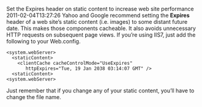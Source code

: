 Set the Expires header on static content to increase web site performance
2011-02-04T13:27:26
Yahoo and Google recommend setting the **Expires** header of a web site’s static content (i.e. images) to some distant future date. This makes those components cacheable. It also avoids unnecessary HTTP requests on subsequent page views. If you’re using IIS7, just add the following to your Web.config.
    
    <system.webServer>  
      <staticContent>  
        <clientCache cacheControlMode="UseExpires"  
           httpExpires="Tue, 19 Jan 2038 03:14:07 GMT" />  
      <staticContent>  
    <system.webServer>  
    

  


Just remember that if you change any of your static content, you’ll have to change the file name.
